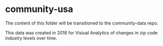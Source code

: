 # community-usa

The content of this folder will be transitioned to the community-data repo.

This data was created in 2018 for Visiual Analytics of changes in zip code industry levels over time.